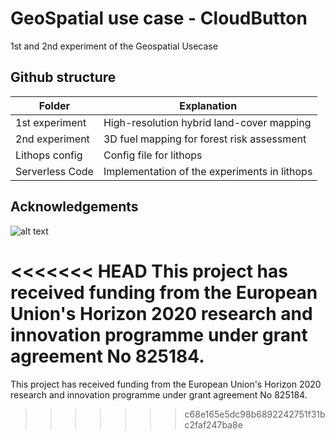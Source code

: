 # GeoSpatial use case - CloudButton #
1st and 2nd experiment of the Geospatial Usecase


## Github structure

Folder | Explanation
------------- | -------------
1st experiment  | High-resolution hybrid land-cover mapping
2nd experiment  |  3D fuel mapping for forest risk assessment
Lithops config  | Config file for lithops
Serverless Code | Implementation of the experiments in lithops

## Acknowledgements

![alt text](https://user-images.githubusercontent.com/26366936/61350554-d62acf00-a85f-11e9-84b2-36312a35398e.png)

<<<<<<< HEAD
This project has received funding from the European Union's Horizon 2020 research and innovation programme under grant agreement No 825184.
=======
This project has received funding from the European Union's Horizon 2020 research and innovation programme under grant agreement No 825184.
>>>>>>> c68e165e5dc98b6892242751f31bc2faf247ba8e
